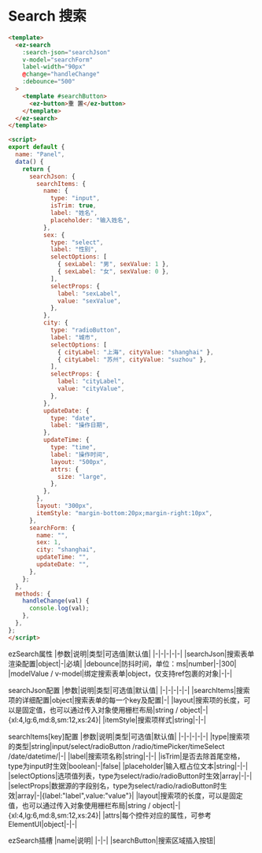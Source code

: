 # Search 搜索

<Search/>

```html
<template>
  <ez-search
    :search-json="searchJson"
    v-model="searchForm"
    label-width="90px"
    @change="handleChange"
    :debounce="500"
  >
    <template #searchButton>
      <ez-button>重 置</ez-button>
    </template>
  </ez-search>
</template>

<script>
export default {
  name: "Panel",
  data() {
    return {
      searchJson: {
        searchItems: {
          name: {
            type: "input",
            isTrim: true,
            label: "姓名",
            placeholder: "输入姓名",
          },
          sex: {
            type: "select",
            label: "性别",
            selectOptions: [
              { sexLabel: "男", sexValue: 1 },
              { sexLabel: "女", sexValue: 0 },
            ],
            selectProps: {
              label: "sexLabel",
              value: "sexValue",
            },
          },
          city: {
            type: "radioButton",
            label: "城市",
            selectOptions: [
              { cityLabel: "上海", cityValue: "shanghai" },
              { cityLabel: "苏州", cityValue: "suzhou" },
            ],
            selectProps: {
              label: "cityLabel",
              value: "cityValue",
            },
          },
          updateDate: {
            type: "date",
            label: "操作日期",
          },
          updateTime: {
            type: "time",
            label: "操作时间",
            layout: "500px",
            attrs: {
              size: "large",
            },
          },
        },
        layout: "300px",
        itemStyle: "margin-bottom:20px;margin-right:10px",
      },
      searchForm: {
        name: "",
        sex: 1,
        city: "shanghai",
        updateTime: "",
        updateDate: "",
      },
    };
  },
  methods: {
    handleChange(val) {
      console.log(val);
    },
  },
};
</script>
```

ezSearch属性
|参数|说明|类型|可选值|默认值|
|-|-|-|-|-|
|searchJson|搜索表单渲染配置|object|-|必填|
|debounce|防抖时间，单位：ms|number|-|300|
|modelValue / v-model|绑定搜索表单|object，仅支持ref包裹的对象|-|-|


searchJson配置
|参数|说明|类型|可选值|默认值|
|-|-|-|-|-|
|searchItems|搜索项的详细配置|object|搜索表单的每一个key及配置|-|
|layout|搜索项的长度，可以是固定值，也可以通过传入对象使用栅栏布局|string / object|-|{xl:4,lg:6,md:8,sm:12,xs:24}|
|itemStyle|搜索项样式|string|-|-|


searchItems\[key\]配置
|参数|说明|类型|可选值|默认值|
|-|-|-|-|-|
|type|搜索项的类型|string|input/select/radioButton /radio/timePicker/timeSelect /date/datetime/|-|
|label|搜索项名称|string|-|-|
|isTrim|是否去除首尾空格，type为input时生效|boolean|-|false|
|placeholder|输入框占位文本|string|-|-|
|selectOptions|选项值列表，type为select/radio/radioButton时生效|array|-|-|
|selectProps|数据源的字段别名，type为select/radio/radioButton时生效|array|-|{label:"label",value:"value"}|
|layout|搜索项的长度，可以是固定值，也可以通过传入对象使用栅栏布局|string / object|-|{xl:4,lg:6,md:8,sm:12,xs:24}|
|attrs|每个控件对应的属性，可参考ElementUI|object|-|-|

ezSearch插槽
|name|说明|
|-|-|
|searchButton|搜索区域插入按钮|